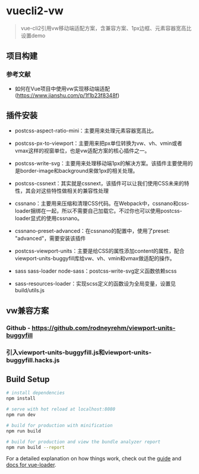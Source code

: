# vuecli2-vw

> vue-cli2引用vw移动端适配方案，含兼容方案、1px边框、元素容器宽高比设置demo

## 项目构建
### 参考文献
- 如何在Vue项目中使用vw实现移动端适配(https://www.jianshu.com/p/1f1b23f8348f)

## 插件安装
- postcss-aspect-ratio-mini：主要用来处理元素容器宽高比。

- postcss-px-to-viewport：主要用来把px单位转换为vw、vh、vmin或者vmax这样的视窗单位，也是vw适配方案的核心插件之一。

- postcss-write-svg：主要用来处理移动端1px的解决方案。该插件主要使用的是border-image和background来做1px的相关处理。

- postcss-cssnext：其实就是cssnext，该插件可以让我们使用CSS未来的特性，其会对这些特性做相关的兼容性处理

- cssnano：主要用来压缩和清理CSS代码。在Webpack中，cssnano和css-loader捆绑在一起，所以不需要自己加载它。不过你也可以使用postcss-loader显式的使用cssnano。

- cssnano-preset-advanced：在cssnano的配置中，使用了preset: "advanced"，需要安装该插件

- postcss-viewport-units：主要是给CSS的属性添加content的属性，配合viewport-units-buggyfill库给vw、vh、vmin和vmax做适配的操作。

- sass sass-loader node-sass：postcss-write-svg定义函数依赖scss

- sass-resources-loader：实现scss定义的函数设为全局变量，设置见build/utils.js

## vw兼容方案
### Github - https://github.com/rodneyrehm/viewport-units-buggyfill
### 引入viewport-units-buggyfill.js和viewport-units-buggyfill.hacks.js

## Build Setup

``` bash
# install dependencies
npm install

# serve with hot reload at localhost:8080
npm run dev

# build for production with minification
npm run build

# build for production and view the bundle analyzer report
npm run build --report
```

For a detailed explanation on how things work, check out the [guide](http://vuejs-templates.github.io/webpack/) and [docs for vue-loader](http://vuejs.github.io/vue-loader).
